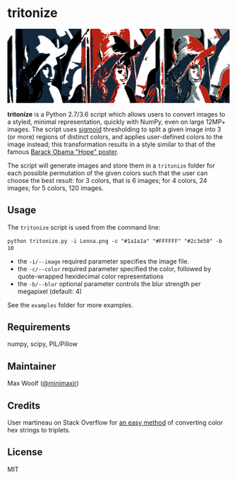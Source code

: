 # tritonize
![](tritonize_collage.png)

**tritonize** is a Python 2.7/3.6 script which allows users to convert images to a styled, minimal representation, quickly with NumPy, even on large 12MP+ images. The script uses [sigmoid](https://en.wikipedia.org/wiki/Sigmoid_function) thresholding to split a given image into 3 (or more) regions of distinct colors, and applies user-defined colors to the image instead; this transformation results in a style similar to that of the famous [Barack Obama "Hope" poster](https://en.wikipedia.org/wiki/Barack_Obama_%22Hope%22_poster).

The script will generate images and store them in a `tritonize` folder for each possible permutation of the given colors such that the user can choose the best result: for 3 colors, that is 6 images; for 4 colors, 24 images; for 5 colors, 120 images.

## Usage

The `tritonize` script is used from the command line:

```shell
python tritonize.py -i Lenna.png -c "#1a1a1a" "#FFFFFF" "#2c3e50" -b 10
```

* the `-i/--image` required parameter specifies the image file.
* the `-c/--color` required parameter specified the color, followed by quote-wrapped hexidecimal color representations
* the `-b/--blur` optional parameter controls the blur strength per megapixel (default: 4)

See the `examples` folder for more examples.

## Requirements
numpy, scipy, PIL/Pillow

## Maintainer
Max Woolf ([@minimaxir](http://minimaxir.com))

## Credits
User martineau on Stack Overflow for [an easy method](http://stackoverflow.com/a/4296727) of converting color hex strings to triplets.

## License
MIT